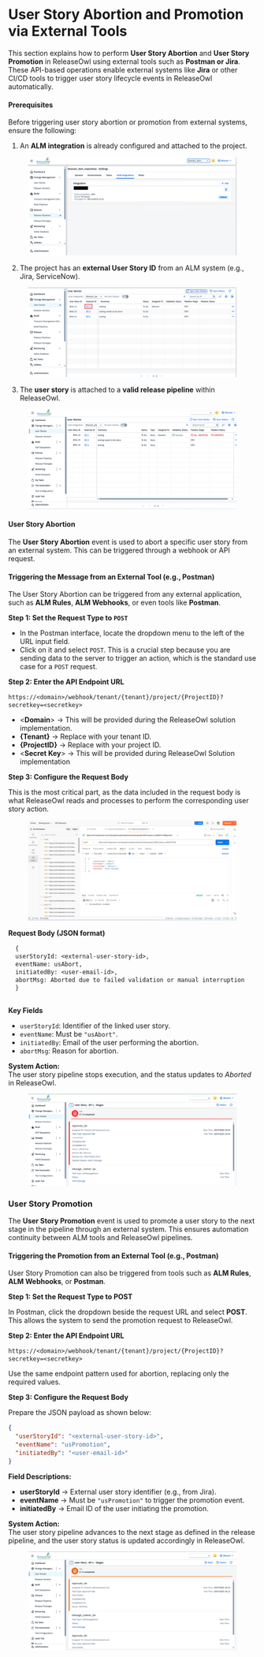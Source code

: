 # User Story Abortion and Promotion via External Tools

This section explains how to perform **User Story Abortion** and **User Story Promotion** in ReleaseOwl using external tools such as **Postman or Jira**. These API-based operations enable external systems like **Jira** or other CI/CD tools to trigger user story lifecycle events in ReleaseOwl automatically.

#### Prerequisites

Before triggering user story abortion or promotion from external systems, ensure the following:

1. An **ALM integration** is already configured and attached to the project.&#x20;

<figure><img src="../../../.gitbook/assets/image (1592).png" alt=""><figcaption></figcaption></figure>

2. The project has an **external User Story ID** from an ALM system (e.g., Jira, ServiceNow).

<figure><img src="../../../.gitbook/assets/image (1593).png" alt=""><figcaption></figcaption></figure>

3. The **user story** is attached to a **valid release pipeline** within ReleaseOwl.

<figure><img src="../../../.gitbook/assets/image (1).png" alt=""><figcaption></figcaption></figure>

#### User Story Abortion&#x20;

The **User Story Abortion** event is used to abort a specific user story from an external system. This can be triggered through a webhook or API request.

#### Triggering the Message from an External Tool (e.g., Postman) <a href="#triggering-the-message-from-an-external-tool-e.g.-postman" id="triggering-the-message-from-an-external-tool-e.g.-postman"></a>

The User Story Abortion can be triggered from any external application, such as **ALM Rules**, **ALM Webhooks**, or even tools like **Postman**.

**Step 1: Set the Request Type to `POST`**

* In the Postman interface, locate the dropdown menu to the left of the URL input field.
* Click on it and select `POST`. This is a crucial step because you are sending data to the server to trigger an action, which is the standard use case for a `POST` request.

**Step 2: Enter the API Endpoint URL**

```
https://<domain>/webhook/tenant/{tenant}/project/{ProjectID}?secretkey=<secretkey>
```

* <**Domain**> → This will be provided during the ReleaseOwl solution implementation.
* **{Tenant}** → Replace with your tenant ID.
* **{ProjectID}** → Replace with your project ID.
* <**Secret Key**> → This will be provided during ReleaseOwl Solution implementation

**Step 3: Configure the Request Body**

This is the most critical part, as the data included in the request body is what ReleaseOwl reads and processes to perform the corresponding user story action.

<figure><img src="../../../.gitbook/assets/image.png" alt=""><figcaption></figcaption></figure>

**Request Body (JSON format)**

```
  {
  userStoryId: <external-user-story-id>,
  eventName: usAbort,
  initiatedBy: <user-email-id>,
  abortMsg: Aborted due to failed validation or manual interruption 
  }
    
```

**Key Fields**

* `userStoryId`: Identifier of the linked user story.
* `eventName`: Must be `"usAbort"`.
* `initiatedBy`: Email of the user performing the abortion.
* `abortMsg`:  Reason for abortion.

**System Action:**\
The user story pipeline stops execution, and the status updates to _Aborted_ in ReleaseOwl.

<figure><img src="../../../.gitbook/assets/image (2).png" alt=""><figcaption></figcaption></figure>

### User Story Promotion

The **User Story Promotion** event is used to promote a user story to the next stage in the pipeline through an external system. This ensures automation continuity between ALM tools and ReleaseOwl pipelines.

#### Triggering the Promotion from an External Tool (e.g., Postman)

User Story Promotion can also be triggered from tools such as **ALM Rules**, **ALM Webhooks**, or **Postman**.

**Step 1: Set the Request Type to POST**

In Postman, click the dropdown beside the request URL and select **POST**.\
This allows the system to send the promotion request to ReleaseOwl.

**Step 2: Enter the API Endpoint URL**

```
https://<domain>/webhook/tenant/{tenant}/project/{ProjectID}?secretkey=<secretkey>
```

Use the same endpoint pattern used for abortion, replacing only the required values.

**Step 3: Configure the Request Body**

Prepare the JSON payload as shown below:

```json
{
  "userStoryId": "<external-user-story-id>",
  "eventName": "usPromotion",
  "initiatedBy": "<user-email-id>"
}
```

**Field Descriptions:**

* **userStoryId** → External user story identifier (e.g., from Jira).
* **eventName** → Must be `"usPromotion"` to trigger the promotion event.
* **initiatedBy** → Email ID of the user initiating the promotion.

**System Action:**\
The user story pipeline advances to the next stage as defined in the release pipeline, and the user story status is updated accordingly in ReleaseOwl.

<figure><img src="../../../.gitbook/assets/image (3).png" alt=""><figcaption></figcaption></figure>
